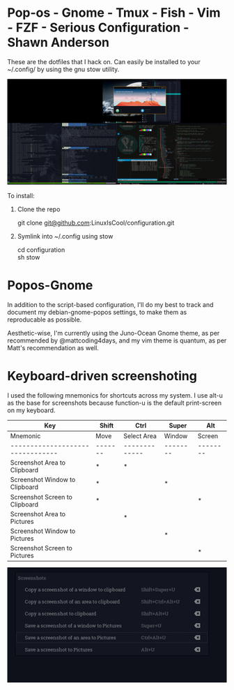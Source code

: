 # Pop-os - Gnome - Tmux - Fish - Vim - FZF - Serious Configuration - Shawn Anderson
These are the dotfiles that I hack on. Can easily be installed to your ~/.config/ by using the gnu stow utility.

<div align="center">
  <img src="https://raw.githubusercontent.com/LinuxIsCool/configuration/master/popos-gnome/Screenshot%20from%202020-09-29%2001-56-33.png"/>
</div>

To install:  
1. Clone the repo  

	git clone git@github.com:LinuxIsCool/configuration.git  
	
2. Symlink into ~/.config using stow  

	cd configuration  
	sh stow
	
	
# Popos-Gnome
In addition to the script-based configuration, I'll do my best to track and document my debian-gnome-popos settings, to make them as reproducable as possible.

Aesthetic-wise, I'm currently using the Juno-Ocean Gnome theme, as per recommended by @mattcoding4days, and my vim theme is quantum, as per Matt's recommendation as well.

# Keyboard-driven screenshoting
I used the following mnemonics for shortcuts across my system. I use alt-u as the base for screenshots because function-u is the default print-screen on my keyboard.

| Key                            | Shift | Ctrl        | Super  | Alt    |
|--------------------------------|-------|-------------|--------|--------|
| Mnemonic                       | Move  | Select Area | Window | Screen |
|--------------------------------|-------|-------------|--------|--------|
| Screenshot Area to Clipboard   | *     | *           |        |        |
| Screenshot Window to Clipboard | *     |             | *      |        |
| Screenshot Screen to Clipboard | *     |             |        | *      |
| Screenshot Area to Pictures    |       | *           |        |        |
| Screenshot Window to Pictures  |       |             | *      |        |
| Screenshot Screen to Pictures  |       |             |        | *      |


![screenshot_keys.png](popos-gnome/screenshot_keys.png)
